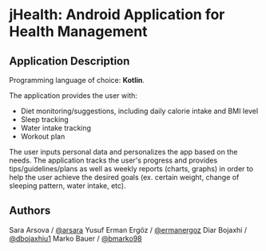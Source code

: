 # jHealth: Android Application for Health Management
 
## Application Description

Programming language of choice: **Kotlin**.

The application provides the user with:

 - Diet monitoring/suggestions, including daily calorie intake and BMI level
 - Sleep tracking
 - Water intake tracking
 - Workout plan

The user inputs personal data and personalizes the app based on the needs. The application tracks the user's progress and provides tips/guidelines/plans as well as weekly reports (charts, graphs) in order to help the user achieve the desired goals (ex. certain weight, change of sleeping pattern, water intake, etc).

## Authors
Sara Arsova / [@arsara](https://github.com/arsara)
Yusuf Erman Ergöz / [@ermanergoz](https://github.com/ermanergoz)
Diar Bojaxhi / [@dbojaxhiu1](https://github.com/dbojaxhiu1)
Marko Bauer / [@bmarko98](https://github.com/bmarko98)

